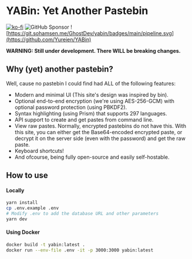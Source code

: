 # YABin: Yet Another Pastebin

[![ko-fi](https://ko-fi.com/img/githubbutton_sm.svg)](https://ko-fi.com/A0A21C34E)
![GitHub Sponsor](https://img.shields.io/github/sponsors/Yureien?label=Sponsor&logo=GitHub) ![https://git.sohamsen.me/GhostDev/yabin/badges/main/pipeline.svg](https://github.com/Yureien/YABin)

**WARNING: Still under development. There WILL be breaking changes.**

## Why (yet) another pastebin?

Well, cause no pastebin I could find had ALL of the following features:

 - Modern and minimal UI (This site's design was inspired by bin).
 - Optional end-to-end encryption (we're using AES-256-GCM) with optional password protection (using PBKDF2).
 - Syntax highlighting (using Prism) that supports 297 languages.
 - API support to create and get pastes from command line.
 - View raw pastes. Normally, encrypted pastebins do not have this. With this site, you can either get the Base64-encoded encrypted paste, or decrypt it on the server side (even with the password) and get the raw paste.
 - Keyboard shortcuts!
 - And ofcourse, being fully open-source and easily self-hostable.

## How to use

#### Locally

```bash
yarn install
cp .env.example .env
# Modify .env to add the database URL and other parameters
yarn dev
```

#### Using Docker

```bash
docker build -t yabin:latest .
docker run --env-file .env -it -p 3000:3000 yabin:latest
```
